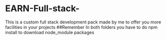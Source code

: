# EARN-Full-stack-
This is a custom full stack development pack made by me to offer you more facilities in your projects
##Remember 
In both folders you have to do npm install to download node_module packages
